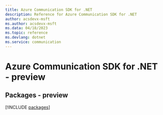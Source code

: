 ```yaml
---
title: Azure Communication SDK for .NET
description: Reference for Azure Communication SDK for .NET
author: acsdevx-msft
ms.author: acsdevx-msft
ms.data: 04/18/2023
ms.topic: reference
ms.devlang: dotnet
ms.service: communication
---
```

# Azure Communication SDK for .NET - preview
## Packages - preview
[!INCLUDE [packages](communication-index.md)]